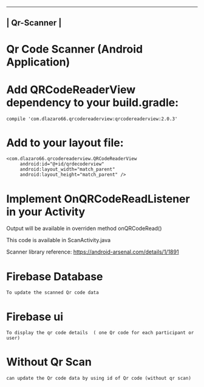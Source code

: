  -----------------------
| Qr-Scanner  |                                                                        
 -----------------------               
 
# Qr Code Scanner (Android Application)
 
 
 # Add QRCodeReaderView dependency to your build.gradle:
 
    compile 'com.dlazaro66.qrcodereaderview:qrcodereaderview:2.0.3'
 
 # Add to your layout file:
 
    <com.dlazaro66.qrcodereaderview.QRCodeReaderView
         android:id="@+id/qrdecoderview"
         android:layout_width="match_parent"
         android:layout_height="match_parent" />
               
# Implement OnQRCodeReadListener in your Activity       

   Output will be available in overriden method onQRCodeRead()
 
 This code is available in ScanActivity.java
  
 Scanner library reference:  https://android-arsenal.com/details/1/1891
 

# Firebase Database 
    To update the scanned Qr code data
# Firebase ui  
    To display the qr code details  ( one Qr code for each participant or user)
# Without Qr Scan
    can update the Qr code data by using id of Qr code (without qr scan)
